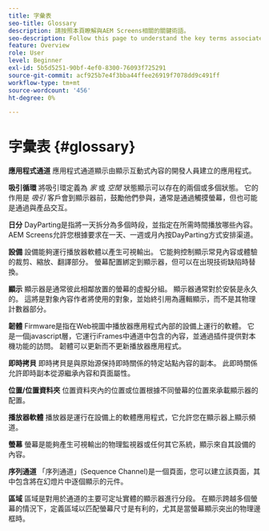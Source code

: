 ```yaml
---
title: 字彙表
seo-title: Glossary
description: 請按照本頁瞭解與AEM Screens相關的關鍵術語。
seo-description: Follow this page to understand the key terms associated with AEM Screens.
feature: Overview
role: User
level: Beginner
exl-id: 5b5d5251-90bf-4ef0-8300-76093f725291
source-git-commit: acf925b7e4f3bba44ffee26919f7078dd9c491ff
workflow-type: tm+mt
source-wordcount: '456'
ht-degree: 0%

---
```


# 字彙表 {#glossary}

**應用程式通道** 應用程式通道顯示由顯示互動式內容的開發人員建立的應用程式。

**吸引循環** 將吸引環定義為 *家* 或 *空閒* 狀態顯示可以存在的兩個或多個狀態。 它的作用是 *吸引* 客戶會到顯示器前，鼓勵他們參與，通常是通過觸摸螢幕，但也可能是通過與產品交互。

**日分** DayParting是指將一天拆分為多個時段，並指定在所需時間播放哪些內容。 AEM Screens允許您根據要求在一天、一週或月內按DayParting方式安排渠道。

**設備** 設備能夠運行播放器軟體以產生可視輸出。 它能夠控制顯示常見內容或體驗的裁剪、縮放、翻譯部分。 螢幕配置綁定到顯示器，但可以在出現技術缺陷時替換。

**顯示** 顯示器是通常彼此相鄰放置的螢幕的虛擬分組。 顯示器通常對於安裝是永久的。 這將是對象內容作者將使用的對象，並始終引用為邏輯顯示，而不是其物理計數器部分。

**韌體** Firmware是指在Web視圖中播放器應用程式內部的設備上運行的軟體。 它是一個javascript層，它運行iFrames中通道中包含的內容，並通過插件提供對本機功能的訪問。 韌體可以更新而不更新播放器應用程式。

**即時拷貝** 即時拷貝是與原始源保持即時關係的特定站點內容的副本。 此即時關係允許即時副本從源繼承內容和頁面屬性。

**位置/位置資料夾** 位置資料夾內的位置或位置根據不同螢幕的位置來承載顯示器的配置。

**播放器軟體** 播放器是運行在設備上的軟體應用程式，它允許您在顯示器上顯示頻道。

**螢幕** 螢幕是能夠產生可視輸出的物理監視器或任何其它系統，顯示來自其設備的內容。

**序列通道** 「序列通道」(Sequence Channel)是一個頁面，您可以建立該頁面，其中包含將在幻燈片中逐個顯示的元件。

**區域** 區域是對用於通道的主要可定址實體的顯示器進行分段。 在顯示跨越多個螢幕的情況下，定義區域以匹配螢幕尺寸是有利的，尤其是當螢幕顯示突出的物理邊框時。
